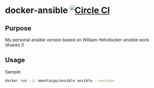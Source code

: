 # docker-ansible [![Circle CI](https://circleci.com/gh/AlbanMontaigu/docker-ansible.svg?style=shield)](https://circleci.com/gh/AlbanMontaigu/docker-ansible)

## Purpose

My personal ansible version based on William-Yeh/docker-ansible work (thanks !)

## Usage


Sample:

```bash
docker run -it amontaigu/ansible ansible --version
```
